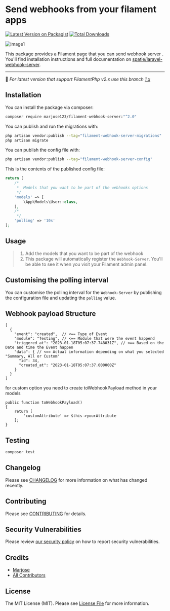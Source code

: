 # Send webhooks from your filament apps

[![Latest Version on Packagist](https://img.shields.io/packagist/v/marjose123/filament-webhook-server.svg?style=flat-square)](https://packagist.org/packages/marjose123/filament-webhook-server)
[![Total Downloads](https://img.shields.io/packagist/dt/marjose123/filament-webhook-server.svg?style=flat-square)](https://packagist.org/packages/marjose123/filament-webhook-server)

![image1](https://github.com/MarJose123/filament-webhook-server/blob/main/.art/filament-webhook-server1.png)

This package provides a Filament page that you can send webhook server . You'll find installation instructions and full documentation on [spatie/laravel-webhook-server](https://github.com/spatie/laravel-webhook-server).

---
:rotating_light: _For latest version that support FilamentPhp v2.x use this branch [1.x](https://github.com/MarJose123/filament-webhook-server/tree/1.x)_

## Installation

You can install the package via composer:

```bash
composer require marjose123/filament-webhook-server:"^2.0"
```

You can publish and run the migrations with:

```bash
php artisan vendor:publish --tag="filament-webhook-server-migrations"
php artisan migrate
```

You can publish the config file with:

```bash
php artisan vendor:publish --tag="filament-webhook-server-config"
```

This is the contents of the published config file:

```php
return [
    /*
     *  Models that you want to be part of the webhooks options
     */
    'models' => [
        \App\Models\User::class,
    ],
    /*
     */
    'polling' => '10s'
];

```

## Usage
> 1. Add the models that you want to be part of the webhook
> 2. This package will automatically register the `Webhook-Server`. You'll be able to see it when you visit your Filament admin panel.

## Customising the polling interval

You can customise the polling interval for the `Webhook-Server` by publishing the configuration file and updating the `polling` value.

## Webhook payload Structure
```
[
  {
    "event": "created",  // <== Type of Event
    "module": "Testing", // <== Module that were the event happend
    "triggered_at": "2023-01-18T05:07:37.748031Z", // <== Based on the Date and time the Event happen
    "data": { // <== Actual information depending on what you selected "Summary, All or Custom"
      "id": 34,
      "created_at": "2023-01-18T05:07:37.000000Z"
    }
  }
]
```
for custom option you need to create toWebhookPayload method in your models

```
public function toWebhookPayload()
{
    return [
        'customAttribute' => $this->yourAttribute
    ];
}
```

## Testing

```bash
composer test
```

## Changelog

Please see [CHANGELOG](CHANGELOG.md) for more information on what has changed recently.

## Contributing

Please see [CONTRIBUTING](.github/CONTRIBUTING.md) for details.

## Security Vulnerabilities

Please review [our security policy](../../security/policy) on how to report security vulnerabilities.

## Credits

- [Marjose](https://github.com/MarJose123)
- [All Contributors](../../contributors)

## License

The MIT License (MIT). Please see [License File](LICENSE.md) for more information.
